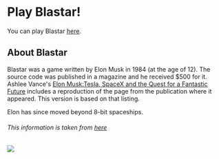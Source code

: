 # Play Blastar!

You can play Blastar [here](https://blastar-1984.appspot.com/).
 
## About Blastar

Blastar was a game written by Elon Musk in 1984 (at the age of 12).
The source code was published in a magazine and he received $500 for it.
Ashlee Vance's [Elon Musk:Tesla, SpaceX and the Quest for a Fantastic Future](https://www.amazon.in/Elon-Musk-SpaceX-Fantastic-Future/dp/0062301233) includes a reproduction
of the page from the publication where it appeared. 
This version is based on that listing.

Elon has since moved beyond 8-bit spaceships.

###### This information is taken from [here](https://blastar-1984.appspot.com/)

![](https://blastar-1984.appspot.com/)

